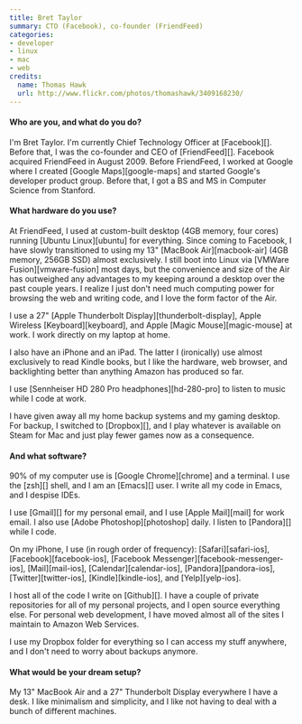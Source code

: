 ```yaml
---
title: Bret Taylor
summary: CTO (Facebook), co-founder (FriendFeed)
categories:
- developer
- linux
- mac
- web
credits:
  name: Thomas Hawk
  url: http://www.flickr.com/photos/thomashawk/3409168230/
---
```


#### Who are you, and what do you do?

I'm Bret Taylor. I'm currently Chief Technology Officer at [Facebook][]. Before that, I was the co-founder and CEO of [FriendFeed][]. Facebook acquired FriendFeed in August 2009. Before FriendFeed, I worked at Google where I created [Google Maps][google-maps] and started Google's developer product group. Before that, I got a BS and MS in Computer Science from Stanford.

#### What hardware do you use?

At FriendFeed, I used at custom-built desktop (4GB memory, four cores) running [Ubuntu Linux][ubuntu] for everything. Since coming to Facebook, I have slowly transitioned to using my 13" [MacBook Air][macbook-air] (4GB memory, 256GB SSD) almost exclusively. I still boot into Linux via [VMWare Fusion][vmware-fusion] most days, but the convenience and size of the Air has outweighed any advantages to my keeping around a desktop over the past couple years. I realize I just don't need much computing power for browsing the web and writing code, and I love the form factor of the Air.

I use a 27" [Apple Thunderbolt Display][thunderbolt-display], Apple Wireless [Keyboard][keyboard], and Apple [Magic Mouse][magic-mouse] at work. I work directly on my laptop at home.

I also have an iPhone and an iPad. The latter I (ironically) use almost exclusively to read Kindle books, but I like the hardware, web browser, and backlighting better than anything Amazon has produced so far.

I use [Sennheiser HD 280 Pro headphones][hd-280-pro] to listen to music while I code at work.

I have given away all my home backup systems and my gaming desktop. For backup, I switched to [Dropbox][], and I play whatever is available on Steam for Mac and just play fewer games now as a consequence.

#### And what software?

90% of my computer use is [Google Chrome][chrome] and a terminal. I use the [zsh][] shell, and I am an [Emacs][] user. I write all my code in Emacs, and I despise IDEs.

I use [Gmail][] for my personal email, and I use [Apple Mail][mail] for work email. I also use [Adobe Photoshop][photoshop] daily. I listen to [Pandora][] while I code.

On my iPhone, I use (in rough order of frequency): [Safari][safari-ios], [Facebook][facebook-ios], [Facebook Messenger][facebook-messenger-ios], [Mail][mail-ios], [Calendar][calendar-ios], [Pandora][pandora-ios], [Twitter][twitter-ios], [Kindle][kindle-ios], and [Yelp][yelp-ios].

I host all of the code I write on [Github][]. I have a couple of private repositories for all of my personal projects, and I open source everything else. For personal web development, I have moved almost all of the sites I maintain to Amazon Web Services.

I use my Dropbox folder for everything so I can access my stuff anywhere, and I don't need to worry about backups anymore.

#### What would be your dream setup?

My 13" MacBook Air and a 27" Thunderbolt Display everywhere I have a desk. I like minimalism and simplicity, and I like not having to deal with a bunch of different machines.